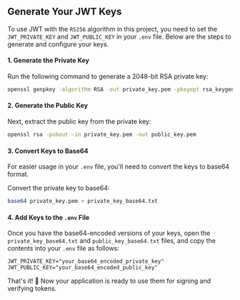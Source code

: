 


## Generate Your JWT Keys

To use JWT with the `RS256` algorithm in this project, you need to set the `JWT_PRIVATE_KEY` and `JWT_PUBLIC_KEY` in your `.env` file. Below are the steps to generate and configure your keys.

#### 1. Generate the Private Key

Run the following command to generate a 2048-bit RSA private key:

```bash
openssl genpkey -algorithm RSA -out private_key.pem -pkeyopt rsa_keygen_bits:2048
```


#### 2. Generate the Public Key

Next, extract the public key from the private key:

```bash
openssl rsa -pubout -in private_key.pem -out public_key.pem
```

#### 3. Convert Keys to Base64

For easier usage in your `.env` file, you'll need to convert the keys to base64 format.

Convert the private key to base64:

```bash
base64 private_key.pem > private_key_base64.txt
```


#### 4. Add Keys to the `.env` File

Once you have the base64-encoded versions of your keys, open the `private_key_base64.txt` and `public_key_base64.txt` files, and copy the contents into your `.env` file as follows:

```env
JWT_PRIVATE_KEY="your_base64_encoded_private_key"
JWT_PUBLIC_KEY="your_base64_encoded_public_key"
```

That's it! 🚀 Now your application is ready to use them for signing and verifying tokens.

